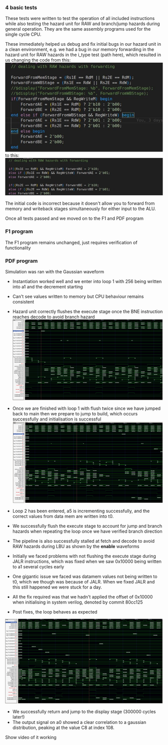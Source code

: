 ### 4 basic tests

These tests were written to test the operation of all included instructions while also testing the hazard unit for RAW and branch/jump hazards during general operation. They are the same assembly programs used for the single cycle CPU.

These immediately helped us debug and fix initial bugs in our hazard unit in a clean environment, e.g. we had a bug in our memory forwarding in the hazard unit for RAW hazards in the i_type test (path here), which resulted in us changing the code from this:
![Broken forwarding.png](Testing_imgs/Pipelined/Broken%20forwarding.png)
to this:
![Fixed forwarding.png](Testing_imgs/Pipelined/Fixed%20forwarding.png)

The initial code is incorrect because it doesn't allow you to forward from memory and writeback stages simultaneously for either input to the ALU. 

Once all tests passed and we moved on to the F1 and PDF program
### F1 program

The F1 program remains unchanged, just requires verification of functionality





### PDF program

Simulation was ran with the Gaussian waveform
- Instantiation worked well and we enter into loop 1 with 256 being written into a1 and the decrement starting
- Can't see values written to memory but CPU behaviour remains consistent
- Hazard unit correctly flushes the execute stage once the BNE instruction reaches decode to avoid branch hazard
![CPU init pipe](Testing_imgs/Pipelined/CPU%20initialisation%20pipe.png)
- Once we are finished with loop 1 with flush twice since we have jumped back to main then we prepare to jump to build, which occurs successfully and initialisation is successful 
![End of init.png](Testing_imgs/Pipelined/End%20of%20init.png)


- Loop 2 has been entered, a5 is incrementing successfully, and the correct values from data mem are written into t0.
- We successfully flush the execute stage to account for jump and branch hazards when repeating the loop once we have verified branch direction
- The pipeline is also successfully stalled at fetch and decode to avoid RAW hazards during LBU as shown by the **enable** waveforms
- Initially we faced problems with not flushing the execute stage during JALR instructions, which was fixed when we saw 0x10000 being written to a1 several cycles early
- One gigantic issue we faced was datamem values not being written to t0, which we though was because of JALR. When we fixed JALR and this still happened we were stuck for a day.
- All the fix required was that we hadn't applied the offset of 0x10000 when initialising in system verilog, denoted by commit 80cc125
- Post fixes, the loop behaves as expected

![Initialisation build.png](Testing_imgs/Pipelined/Initialisation%20build.png)
- We successfully return and jump to the display stage (300000 cycles later!)
- The output signal on a0 showed a clear correlation to a gaussian distribution, peaking at the value C8 at index 108.

Show video of it working

